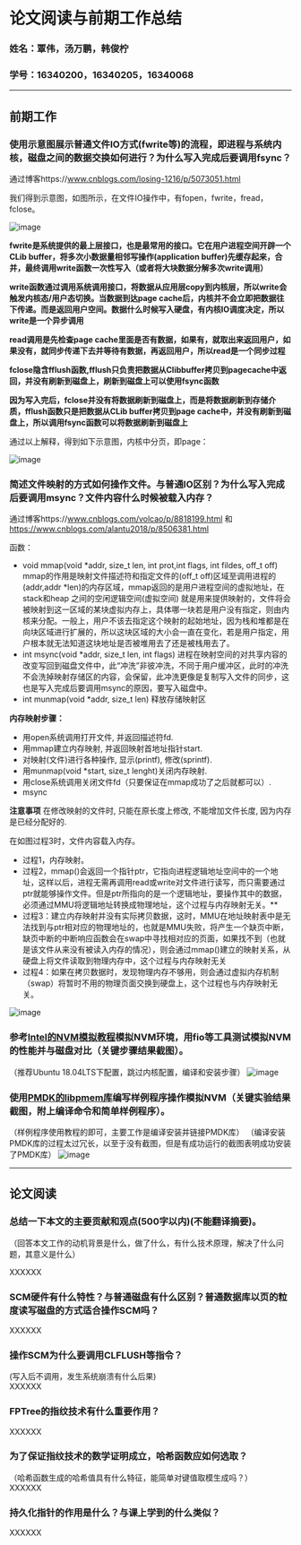 # 论文阅读与前期工作总结
### 姓名：覃伟，汤万鹏，韩俊柠
### 学号：16340200，16340205，16340068
---
## 前期工作

### 使用示意图展示普通文件IO方式(fwrite等)的流程，即进程与系统内核，磁盘之间的数据交换如何进行？为什么写入完成后要调用fsync？
通过博客https://www.cnblogs.com/losing-1216/p/5073051.html

我们得到示意图，如图所示，在文件IO操作中，有fopen，fwrite，fread，fclose。

![image](https://github.com/dbms-19/First-part/blob/master/pic/%E9%A2%981%E7%A4%BA%E6%84%8F%E5%9B%BE.jpg)

**fwrite是系统提供的最上层接口，也是最常用的接口。它在用户进程空间开辟一个CLib buffer，将多次小数据量相邻写操作(application buffer)先缓存起来，合并，最终调用write函数一次性写入（或者将大块数据分解多次write调用）**

**write函数通过调用系统调用接口，将数据从应用层copy到内核层，所以write会触发内核态/用户态切换。当数据到达page cache后，内核并不会立即把数据往下传递。而是返回用户空间。数据什么时候写入硬盘，有内核IO调度决定，所以write是一个异步调用**

**read调用是先检查page cache里面是否有数据，如果有，就取出来返回用户，如果没有，就同步传递下去并等待有数据，再返回用户，所以read是一个同步过程**

**fclose隐含fflush函数,fflush只负责把数据从Clibbuffer拷贝到pagecache中返回，并没有刷新到磁盘上，刷新到磁盘上可以使用fsync函数**

**因为写入完后，fclose并没有将数据刷新到磁盘上，而是将数据刷新到存储介质，fflush函数只是把数据从CLib buffer拷贝到page cache中，并没有刷新到磁盘上，所以调用fsync函数可以将数据刷新到磁盘上**

通过以上解释，得到如下示意图，内核中分页，即page：

![image](https://github.com/dbms-19/First-part/blob/master/pic/%E9%A2%981%E7%A4%BA%E6%84%8F%E5%9B%BE2.jpg)

### 简述文件映射的方式如何操作文件。与普通IO区别？为什么写入完成后要调用msync？文件内容什么时候被载入内存？
通过博客https://www.cnblogs.com/volcao/p/8818199.html 和 https://www.cnblogs.com/alantu2018/p/8506381.html

函数：
- void mmap(void *addr, size_t len, int prot,int flags, int fildes, off_t off) mmap的作用是映射文件描述符和指定文件的(off_t off)区域至调用进程的(addr,addr *len)的内存区域，mmap返回的是用户进程空间的虚拟地址，在stack和heap 之间的空闲逻辑空间(虚拟空间) 就是用来提供映射的，文件将会被映射到这一区域的某块虚拟内存上，具体哪一块若是用户没有指定，则由内核来分配。一般上，用户不该去指定这个映射的起始地址，因为栈和堆都是在向块区域进行扩展的，所以这块区域的大小会一直在变化，若是用户指定，用户根本就无法知道这块地址是否被堆用去了还是被栈用去了。
- int msync(void *addr, size_t len, int flags) 进程在映射空间的对共享内容的改变写回到磁盘文件中，此“冲洗”非彼冲洗，不同于用户缓冲区，此时的冲洗不会洗掉映射存储区的内容，会保留，此冲洗更像是复制写入文件的同步，这也是写入完成后要调用msync的原因，要写入磁盘中。
- int munmap(void *addr, size_t len) 释放存储映射区

**内存映射步骤：**
 - 用open系统调用打开文件, 并返回描述符fd.
 - 用mmap建立内存映射, 并返回映射首地址指针start.
 - 对映射(文件)进行各种操作, 显示(printf), 修改(sprintf).
 - 用munmap(void *start, size_t lenght)关闭内存映射.
 - 用close系统调用关闭文件fd（只要保证在mmap成功了之后就都可以）.
 - msync
 
 **注意事项**
 在修改映射的文件时, 只能在原长度上修改, 不能增加文件长度, 因为内存是已经分配好的.

在如图过程3时，文件内容载入内存。
- 过程1，内存映射。
- 过程2，mmap()会返回一个指针ptr，它指向进程逻辑地址空间中的一个地址，这样以后，进程无需再调用read或write对文件进行读写，而只需要通过ptr就能够操作文件。但是ptr所指向的是一个逻辑地址，要操作其中的数据，必须通过MMU将逻辑地址转换成物理地址，这个过程与内存映射无关。**
- 过程3：建立内存映射并没有实际拷贝数据，这时，MMU在地址映射表中是无法找到与ptr相对应的物理地址的，也就是MMU失败，将产生一个缺页中断，缺页中断的中断响应函数会在swap中寻找相对应的页面，如果找不到（也就是该文件从来没有被读入内存的情况），则会通过mmap()建立的映射关系，从硬盘上将文件读取到物理内存中，这个过程与内存映射无关
- 过程4：如果在拷贝数据时，发现物理内存不够用，则会通过虚拟内存机制（swap）将暂时不用的物理页面交换到硬盘上，这个过程也与内存映射无关。

![image](https://github.com/dbms-19/First-part/blob/master/pic/%E9%A2%98%E7%9B%AE2.jpg)


### 参考[Intel的NVM模拟教程](https://software.intel.com/zh-cn/articles/how-to-emulate-persistent-memory-on-an-intel-architecture-server)模拟NVM环境，用fio等工具测试模拟NVM的性能并与磁盘对比（关键步骤结果截图）。
（推荐Ubuntu 18.04LTS下配置，跳过内核配置，编译和安装步骤）
![image](https://www.baidu.com)

### 使用[PMDK的libpmem库](http://pmem.io/pmdk/libpmem/)编写样例程序操作模拟NVM（关键实验结果截图，附上编译命令和简单样例程序）。
（样例程序使用教程的即可，主要工作是编译安装并链接PMDK库）
（编译安装PMDK库的过程太过冗长，以至于没有截图，但是有成功运行的截图表明成功安装了PMDK库）
 ![image](/pic/libpmem.png)
 

---
## 论文阅读

### 总结一下本文的主要贡献和观点(500字以内)(不能翻译摘要)。
（回答本文工作的动机背景是什么，做了什么，有什么技术原理，解决了什么问题，其意义是什么） 

XXXXXX

### SCM硬件有什么特性？与普通磁盘有什么区别？普通数据库以页的粒度读写磁盘的方式适合操作SCM吗？
XXXXXX
### 操作SCM为什么要调用CLFLUSH等指令？
(写入后不调用，发生系统崩溃有什么后果)  
XXXXXX

### FPTree的指纹技术有什么重要作用？
XXXXXX

### 为了保证指纹技术的数学证明成立，哈希函数应如何选取？
（哈希函数生成的哈希值具有什么特征，能简单对键值取模生成吗？）  
XXXXXX

### 持久化指针的作用是什么？与课上学到的什么类似？
XXXXXX
